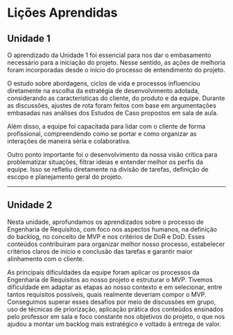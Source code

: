 # Lições Aprendidas

## Unidade 1

O aprendizado da Unidade 1 foi essencial para nos dar o embasamento necessário para a iniciação do projeto. Nesse sentido, as ações de melhoria foram incorporadas desde o início do processo de entendimento do projeto.

O estudo sobre abordagens, ciclos de vida e processos influenciou diretamente na escolha da estratégia de desenvolvimento adotada, considerando as características do cliente, do produto e da equipe. Durante as discussões, ajustes de rota foram feitos com base em argumentações embasadas nas análises dos Estudos de Caso propostos em sala de aula.

Além disso, a equipe foi capacitada para lidar com o cliente de forma profissional, compreendendo como se portar e como organizar as interações de maneira séria e colaborativa.

Outro ponto importante foi o desenvolvimento da nossa visão crítica para problematizar situações, filtrar ideias e entender melhor os perfis da equipe. Isso se refletiu diretamente na divisão de tarefas, definição de escopo e planejamento geral do projeto.

---

## Unidade 2
Nesta unidade, aprofundamos os aprendizados sobre o processo de Engenharia de Requisitos, com foco nos aspectos humanos, na definição do backlog, no conceito de MVP e nos critérios de DoR e DoD. Esses conteúdos contribuíram para organizar melhor nosso processo, estabelecer critérios claros de início e conclusão das tarefas e garantir maior alinhamento com o cliente.

As principais dificuldades da equipe foram aplicar os processos da Engenharia de Requisitos ao nosso projeto e estruturar o MVP. Tivemos dificuldade em adaptar as etapas ao nosso contexto e em selecionar, entre tantos requisitos possíveis, quais realmente deveriam compor o MVP. Conseguimos superar esses desafios por meio de discussões em grupo, uso de técnicas de priorização, aplicação prática dos conteúdos ensinados pelo professor em sala e foco constante nos objetivos do projeto, o que nos ajudou a montar um backlog mais estratégico e voltado à entrega de valor.



